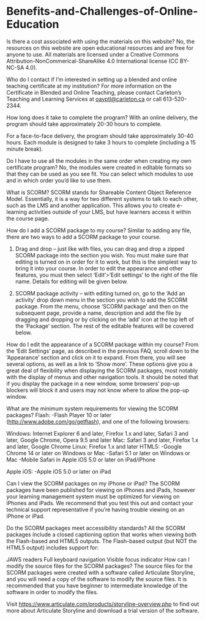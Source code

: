 # Benefits-and-Challenges-of-Online-Education
Is there a cost associated with using the materials on this website?
No, the resources on this website are open educational resources and are free for anyone to use. All materials are licensed under a Creative Commons Attribution-NonCommerical-ShareAlike 4.0 International license (CC BY-NC-SA 4.0).

Who do I contact if I’m interested in setting up a blended and online teaching certificate at my institution?
For more information on the Certificate in Blended and Online Teaching, please contact Carleton’s Teaching and Learning Services at oavptl@carleton.ca or call 613-520-2344.

How long does it take to complete the program?
With an online delivery, the program should take approximately 20-30 hours to complete.

For a face-to-face delivery, the program should take approximately 30-40 hours. Each module is designed to take 3 hours to complete (including a 15 minute break).

Do I have to use all the modules in the same order when creating my own certificate program?
No, the modules were created in editable formats so that they can be used as you see fit. You can select which modules to use and in which order you’d like to use them.

What is SCORM?
SCORM stands for Shareable Content Object Reference Model. Essentially, it is a way for two different systems to talk to each other, such as the LMS and another application. This allows you to create e-learning activities outside of your LMS, but have learners access it within the course page.

How do I add a SCORM package to my course?
Similar to adding any file, there are two ways to add a SCORM package to your course.

1. Drag and drop – just like with files, you can drag and drop a zipped SCORM package into the section you wish. You must make sure that editing is turned on in order for it to work, but this is the simplest way to bring it into your course. In order to edit the appearance and other features, you must then select ‘Edit’>’Edit settings’ to the right of the file name. Details for editing will be given below.

2. SCORM package activity – with editing turned on, go to the ‘Add an activity’ drop down menu in the section you wish to add the SCORM package. From the menu, choose ‘SCORM package’ and then on the subsequent page, provide a name, description and add the file by dragging and dropping or by clicking on the ‘add’ icon at the top left of the ‘Package’ section. The rest of the editable features will be covered below.

How do I edit the appearance of a SCORM package within my course?
From the ‘Edit Settings’ page, as described in the previous FAQ, scroll down to the ‘Appearance’ section and click on it to expand. From there, you will see several options, as well as a link to ‘Show more’. These options give you a great deal of flexibility when displaying the SCORM packages, most notably with the display of menus and other navigation tools. It should be noted that if you display the package in a new window, some browsers’ pop-up blockers will block it and users may not know where to allow the pop-up window.

What are the minimum system requirements for viewing the SCORM packages?
Flash:
-Flash Player 10 or later (http://www.adobe.com/go/getflash), and one of the following browsers:

Windows: Internet Explorer 6 and later, Firefox 1.x and later, Safari 3 and later, Google Chrome, Opera 9.5 and later
Mac: Safari 3 and later, Firefox 1.x and later, Google Chrome
Linux: Firefox 1.x and later
HTML5:
-Google Chrome 14 or later on Windows or Mac
-Safari 5.1 or later on Windows or Mac
-Mobile Safari in Apple iOS 5.0 or later on iPad/iPhone

Apple iOS:
-Apple iOS 5.0 or later on iPad

Can I view the SCORM packages on my iPhone or iPad?
The SCORM packages have been published for viewing on iPhones and iPads, however your learning management system must be optimized for viewing on iPhones and iPads. We recommend that you test this out and contact your technical support representative if you’re having trouble viewing on an iPhone or iPad.

Do the SCORM packages meet accessibility standards?
All the SCORM packages include a closed captioning option that works when viewing both the Flash-based and HTML5 outputs. The Flash-based output (but NOT the HTML5 output) includes support for:

JAWS readers
Full keyboard navigation
Visible focus indicator
How can I modify the source files for the SCORM packages?
The source files for the SCORM packages were created with a software called Articulate Storyline, and you will need a copy of the software to modify the source files. It is recommended that you have beginner to intermediate knowledge of the software in order to modify the files.

Visit https://www.articulate.com/products/storyline-overview.php to find out more about Articulate Storyline and download a trial version of the software.
